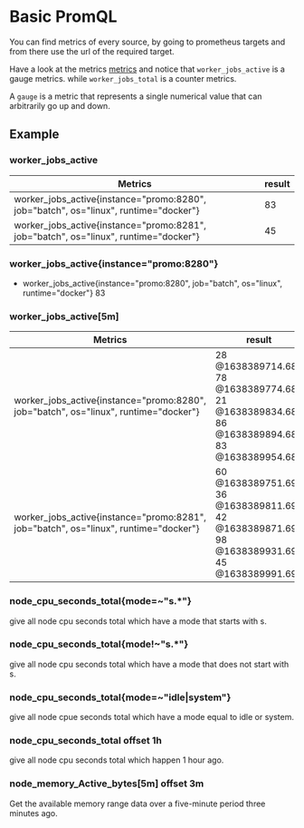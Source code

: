 # Basic PromQL
You can find metrics of every source, by going to prometheus targets and from there use the url of the required target.

Have a look at the metrics [metrics](http://promo:8280/metrics) and notice that `worker_jobs_active` is a gauge metrics. 
while `worker_jobs_total` is a counter metrics. 

A `gauge` is a metric that represents a single numerical value that can arbitrarily go up and down. 

## Example
### worker_jobs_active
| Metrics | result |
| --- | --- |
| worker_jobs_active{instance="promo:8280", job="batch", os="linux", runtime="docker"}  |  83 |
| worker_jobs_active{instance="promo:8281", job="batch", os="linux", runtime="docker"} |   45 |
### worker_jobs_active{instance="promo:8280"}
- worker_jobs_active{instance="promo:8280", job="batch", os="linux", runtime="docker"}    83
  
### worker_jobs_active[5m]
| Metrics | result |
| --- | --- |
| worker_jobs_active{instance="promo:8280", job="batch", os="linux", runtime="docker"} | 28 @1638389714.684 <br> 78 @1638389774.684 <br> 21 @1638389834.684 <br> 86 @1638389894.684 <br> 83 @1638389954.684 |
| worker_jobs_active{instance="promo:8281", job="batch", os="linux", runtime="docker"} | 60 @1638389751.695 <br> 36 @1638389811.695 <br> 42 @1638389871.695 <br> 98 @1638389931.695 <br> 45 @1638389991.695 |

### node_cpu_seconds_total{mode=~"s.*"}
give all node cpu seconds total which have a mode that starts with s.

### node_cpu_seconds_total{mode!~"s.*"}
give all node cpu seconds total which have a mode that does not start with s.

### node_cpu_seconds_total{mode=~"idle|system"}
give all node cpue seconds total which have a mode equal to idle or system.

### node_cpu_seconds_total offset 1h
give all node cpu seconds total which happen 1 hour ago.

### node_memory_Active_bytes[5m] offset 3m
Get the available memory range data over a five-minute period three minutes ago.